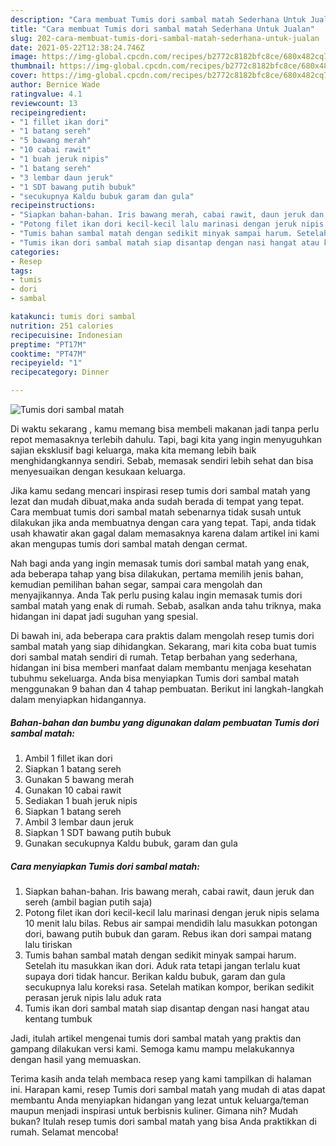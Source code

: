 ```yaml
---
description: "Cara membuat Tumis dori sambal matah Sederhana Untuk Jualan"
title: "Cara membuat Tumis dori sambal matah Sederhana Untuk Jualan"
slug: 202-cara-membuat-tumis-dori-sambal-matah-sederhana-untuk-jualan
date: 2021-05-22T12:38:24.746Z
image: https://img-global.cpcdn.com/recipes/b2772c8182bfc8ce/680x482cq70/tumis-dori-sambal-matah-foto-resep-utama.jpg
thumbnail: https://img-global.cpcdn.com/recipes/b2772c8182bfc8ce/680x482cq70/tumis-dori-sambal-matah-foto-resep-utama.jpg
cover: https://img-global.cpcdn.com/recipes/b2772c8182bfc8ce/680x482cq70/tumis-dori-sambal-matah-foto-resep-utama.jpg
author: Bernice Wade
ratingvalue: 4.1
reviewcount: 13
recipeingredient:
- "1 fillet ikan dori"
- "1 batang sereh"
- "5 bawang merah"
- "10 cabai rawit"
- "1 buah jeruk nipis"
- "1 batang sereh"
- "3 lembar daun jeruk"
- "1 SDT bawang putih bubuk"
- "secukupnya Kaldu bubuk garam dan gula"
recipeinstructions:
- "Siapkan bahan-bahan. Iris bawang merah, cabai rawit, daun jeruk dan sereh (ambil bagian putih saja)"
- "Potong filet ikan dori kecil-kecil lalu marinasi dengan jeruk nipis selama 10 menit lalu bilas. Rebus air sampai mendidih lalu masukkan potongan dori, bawang putih bubuk dan garam. Rebus ikan dori sampai matang lalu tiriskan"
- "Tumis bahan sambal matah dengan sedikit minyak sampai harum. Setelah itu masukkan ikan dori. Aduk rata tetapi jangan terlalu kuat supaya dori tidak hancur. Berikan kaldu bubuk, garam dan gula secukupnya lalu koreksi rasa. Setelah matikan kompor, berikan sedikit perasan jeruk nipis lalu aduk rata"
- "Tumis ikan dori sambal matah siap disantap dengan nasi hangat atau kentang tumbuk"
categories:
- Resep
tags:
- tumis
- dori
- sambal

katakunci: tumis dori sambal 
nutrition: 251 calories
recipecuisine: Indonesian
preptime: "PT17M"
cooktime: "PT47M"
recipeyield: "1"
recipecategory: Dinner

---
```



![Tumis dori sambal matah](https://img-global.cpcdn.com/recipes/b2772c8182bfc8ce/680x482cq70/tumis-dori-sambal-matah-foto-resep-utama.jpg)

Di waktu  sekarang , kamu memang bisa membeli makanan jadi tanpa perlu repot memasaknya terlebih dahulu. Tapi, bagi kita yang ingin menyuguhkan sajian eksklusif bagi keluarga, maka kita memang lebih baik menghidangkannya sendiri. Sebab, memasak sendiri lebih sehat dan bisa menyesuaikan dengan kesukaan keluarga.

Jika kamu sedang mencari inspirasi resep tumis dori sambal matah yang lezat dan mudah dibuat,maka anda sudah berada di tempat yang tepat. Cara membuat tumis dori sambal matah  sebenarnya tidak susah untuk dilakukan jika anda membuatnya dengan cara yang tepat. Tapi, anda tidak usah khawatir akan gagal dalam memasaknya 
karena dalam artikel ini kami akan mengupas tumis dori sambal matah dengan cermat.  



Nah bagi anda yang ingin memasak tumis dori sambal matah yang enak, ada beberapa tahap yang bisa dilakukan, pertama memilih jenis bahan, kemudian pemilihan bahan segar, sampai cara mengolah dan menyajikannya. Anda Tak perlu pusing kalau ingin memasak tumis dori sambal matah yang enak di rumah. Sebab, asalkan anda  tahu triknya, maka hidangan ini dapat jadi suguhan yang spesial.

Di bawah ini, ada beberapa cara praktis  dalam mengolah resep tumis dori sambal matah yang siap dihidangkan. Sekarang, mari kita coba buat tumis dori sambal matah sendiri di rumah. Tetap berbahan yang sederhana, hidangan ini bisa memberi manfaat dalam membantu menjaga kesehatan tubuhmu sekeluarga. Anda bisa menyiapkan Tumis dori sambal matah menggunakan 9 bahan dan 4 tahap pembuatan. Berikut ini langkah-langkah dalam menyiapkan hidangannya.

<!--inarticleads1-->

##### Bahan-bahan dan bumbu yang digunakan dalam pembuatan Tumis dori sambal matah:

1. Ambil 1 fillet ikan dori
1. Siapkan 1 batang sereh
1. Gunakan 5 bawang merah
1. Gunakan 10 cabai rawit
1. Sediakan 1 buah jeruk nipis
1. Siapkan 1 batang sereh
1. Ambil 3 lembar daun jeruk
1. Siapkan 1 SDT bawang putih bubuk
1. Gunakan secukupnya Kaldu bubuk, garam dan gula




<!--inarticleads2-->

##### Cara menyiapkan Tumis dori sambal matah:

1. Siapkan bahan-bahan. Iris bawang merah, cabai rawit, daun jeruk dan sereh (ambil bagian putih saja)
1. Potong filet ikan dori kecil-kecil lalu marinasi dengan jeruk nipis selama 10 menit lalu bilas. Rebus air sampai mendidih lalu masukkan potongan dori, bawang putih bubuk dan garam. Rebus ikan dori sampai matang lalu tiriskan
1. Tumis bahan sambal matah dengan sedikit minyak sampai harum. Setelah itu masukkan ikan dori. Aduk rata tetapi jangan terlalu kuat supaya dori tidak hancur. Berikan kaldu bubuk, garam dan gula secukupnya lalu koreksi rasa. Setelah matikan kompor, berikan sedikit perasan jeruk nipis lalu aduk rata
1. Tumis ikan dori sambal matah siap disantap dengan nasi hangat atau kentang tumbuk




Jadi, itulah artikel mengenai  tumis dori sambal matah  yang praktis dan gampang dilakukan versi kami. Semoga kamu mampu melakukannya dengan hasil yang memuaskan. 

Terima kasih anda telah membaca resep yang kami tampilkan di halaman ini. Harapan kami, resep  Tumis dori sambal matah yang mudah di atas dapat membantu Anda menyiapkan hidangan yang lezat untuk keluarga/teman maupun menjadi inspirasi untuk berbisnis kuliner. Gimana nih? Mudah bukan? Itulah resep tumis dori sambal matah yang bisa Anda praktikkan di rumah. Selamat mencoba!


